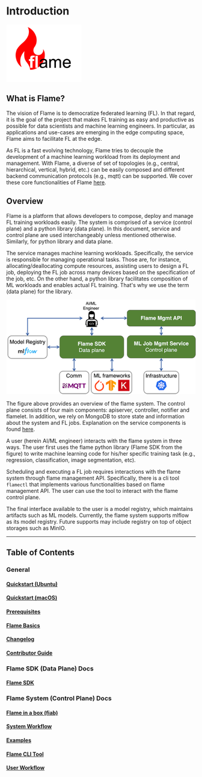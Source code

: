 # Introduction

<img src="images/logo.png" alt="flame logo" width="200"/>

## What is Flame?

The vision of Flame is to democratize federated learning (FL). In that regard, it is the goal of the project that makes FL training as easy and productive as possible for data scientists and machine learning engineers. In particular, as applications and use-cases are emerging in the edge computing space, Flame aims to facilitate FL at the edge.

As FL is a fast evolving technology, Flame tries to decouple the development of a machine learning workload from its deployment and management.
With Flame, a diverse of set of topologies (e.g., central, hierarchical, vertical, hybrid, etc.) can be easily composed
and different backend communication protocols (e.g., mqtt) can be supported.
We cover these core functionalities of Flame [here](flame-basics.md).

## Overview

Flame is a platform that allows developers to compose, deploy and manage FL training workloads easily.
The system is comprised of a service (control plane) and a python library (data plane).
In this document, service and control plane are used interchangeably unless mentioned otherwise.
Similarly, for python library and data plane.

The service manages machine learning workloads.
Specifically, the service is responsible for managing operational tasks.
Those are, for instance, allocating/deallocating compute resources, assisting users to design a FL job,
deploying the FL job across many devices based on the specification of the job, etc.
On the other hand, a python library facilitates composition of ML workloads and enables actual FL training.
That's why we use the term (data plane) for the library.

<p align="center"><img src="images/flame_overview.png" alt="Flame system overview" width="600px"/></p>

The figure above provides an overview of the flame system.
The control plane consists of four main components: apiserver, controller, notifier and flamelet.
In addition, we rely on MongoDB to store state and information about the system and FL jobs.
Explanation on the service components is found [here](system/workflow.md#system-workflow).

A user (herein AI/ML engineer) interacts with the flame system in three ways.
The user first uses the flame python library (Flame SDK from the figure)
to write machine learning code for his/her specific training task (e.g., regression, classification, image segmentation, etc).

Scheduling and executing a FL job requires interactions with the flame system through flame management API.
Specifically, there is a cli tool `flamectl` that implements various functionalities based on flame management API.
The user can use the tool to interact with the flame control plane.

The final interface available to the user is a model registry, which maintains artifacts such as ML models.
Currently, the flame system supports mlflow as its model registry.
Future supports may include registry on top of object storages such as MinIO.

---
## Table of Contents

### General

#### [Quickstart (Ubuntu)](quickstart-ubuntu.md)

#### [Quickstart (macOS)](quickstart-mac.md)

#### [Prerequisites](prerequisites.md)

#### [Flame Basics](flame-basics.md)

#### [Changelog](changelog.md)

#### [Contributor Guide](contributor-guide.md)

### Flame SDK (Data Plane) Docs

#### [Flame SDK](sdk/flame-sdk.md)

### Flame System (Control Plane) Docs

#### [Flame in a box (fiab)](system/fiab.md)

#### [System Workflow](system/workflow.md)

#### [Examples](system/examples.md)

#### [Flame CLI Tool](system/flamectl.md)

#### [User Workflow](system/user-workflow.md)
